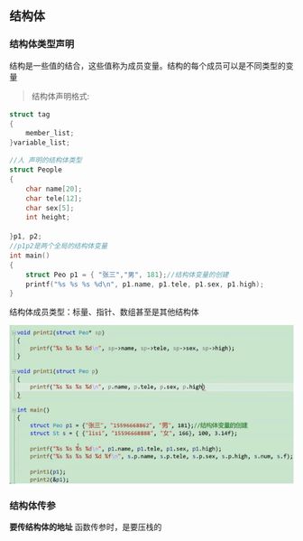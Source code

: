 ## 结构体
### 结构体类型声明

结构是一些值的结合，这些值称为成员变量。结构的每个成员可以是不同类型的变量

> 结构体声明格式: 
```c
struct tag
{
    member_list;
}variable_list;
```

```c
//人 声明的结构体类型
struct People
{
    char name[20];
    char tele[12];
    char sex[5];
    int height;
    
}p1, p2;
//p1p2是两个全局的结构体变量
int main()
{
    struct Peo p1 = { "张三","男", 181};//结构体变量的创建
    printf("%s %s %s %d\n", p1.name, p1.tele, p1.sex, p1.high);
}

```
结构体成员类型：标量、指针、数组甚至是其他结构体

![Alt text](image-4.png)

### 结构体传参
**要传结构体的地址**
函数传参时，是要压栈的
